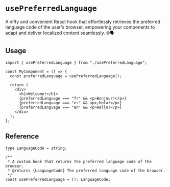 # `usePreferredLanguage`

A nifty and convenient React hook that effortlessly retrieves the preferred language code of the user's browser, empowering your components to adapt and deliver localized content seamlessly. 🌐🗣️

## Usage

```tsx
import { usePreferredLanguage } from "./usePreferredLanguage";

const MyComponent = () => {
  const preferredLanguage = usePreferredLanguage();

  return (
    <div>
      <h1>Welcome!</h1>
      {preferredLanguage === "fr" && <p>Bonjour!</p>}
      {preferredLanguage === "es" && <p>¡Hola!</p>}
      {preferredLanguage === "en" && <p>Hello!</p>}
    </div>
  );
};
```

## Reference

```tsx
type LanguageCode = string;

/**
 * A custom hook that returns the preferred language code of the browser.
 * @returns {LanguageCode} The preferred language code of the browser.
 */
const usePreferredLanguage = (): LanguageCode;
```
